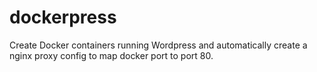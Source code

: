 dockerpress
===========

Create Docker containers running Wordpress and automatically create a nginx proxy config to map docker port to port 80.
